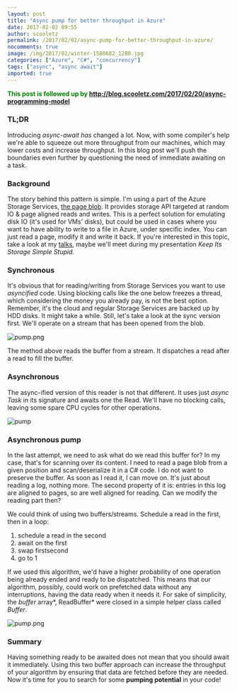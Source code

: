 ```yaml
---
layout: post
title: "Async pump for better throughput in Azure"
date: 2017-02-02 09:55
author: scooletz
permalink: /2017/02/02/async-pump-for-better-throughput-in-azure/
nocomments: true
image: /img/2017/02/winter-1580682_1280.jpg
categories: ["Azure", "C#", "concurrency"]
tags: ["async", "async await"]
imported: true
---
```


**<span style="color:#008000;">This post is followed up by
http://blog.scooletz.com/2017/02/20/async-programming-model</span>**

### TL;DR

Introducing *async-await has* changed a lot. Now, with some compiler's help we're able to squeeze out more throughput from our machines, which may lower costs and increase throughput. In this blog post we'll push the boundaries even further by questioning the need of immediate awaiting on a task.

### Background

The story behind this pattern is simple. I'm using a part of the Azure Storage Services, [the page blob](https://docs.microsoft.com/en-us/rest/api/storageservices/fileservices/understanding-block-blobs--append-blobs--and-page-blobs). It provides storage API targeted at random IO & page aligned reads and writes. This is a perfect solution for emulating disk IO (it's used for VMs' disks), but could be used in cases where you want to have ability to write to a file in Azure, under specific index. You can just read a page, modify it and write it back. If you're interested in this topic, take a look at my [talks](https://blog.scooletz.com/talks/), maybe we'll meet during my presentation *Keep Its Storage Simple Stupid*.

### Synchronous

It's obvious that for reading/writing from Storage Services you want to use *asyncified* code. Using blocking calls like the one below freezes a thread, which considering the money you already pay, is not the best option. Remember, it's the cloud and regular Storage Services are backed up by HDD disks. It might take a while. Still, let's take a look at the sync version first. We'll operate on a stream that has been opened from the blob.

![pump.png](/img/2017/02/pump.png)

The method above reads the buffer from a stream. It dispatches a read after a read to fill the buffer.

### Asynchronous

The async-ified version of this reader is not that different. It uses just *async Task* in its signature and awaits one the Read. We'll have no blocking calls, leaving some spare CPU cycles for other operations.

![pump](/img/2017/02/pump1.png)

### Asynchronous pump

In the last attempt, we need to ask what do we read this buffer for? In my case, that's for scanning over its content. I need to read a page blob from a given position and scan/deserialize it in a C# code. I do not want to preserve the buffer. As soon as I read it, I can move on. It's just about reading a log, nothing more. The second property of it is: entries in this log are aligned to pages, so are well aligned for reading. Can we modify the reading part then?

We could think of using two buffers/streams. Schedule a read in the first, then in a loop:

1. schedule a read in the second
1. await on the first
1. swap firstsecond
1. go to 1

If we used this algorithm, we'd have a higher probability of one operation being already ended and ready to be dispatched. This means that our algorithm, possibly, could work on prefetched data without any interruptions, having the data ready when it needs it. For sake of simplicity, the *buffer* array*, ReadBuffer* were closed in a simple helper class called *Buffer*.

![pump.png](/img/2017/02/pump4.png)

### Summary

Having something ready to be awaited does not mean that you should await it immediately. Using this two buffer approach can increase the throughput of your algorithm by ensuring that data are fetched before they are needed. Now it's time for you to search for some **pumping potential** in your code!
